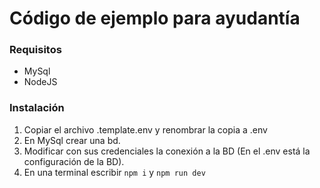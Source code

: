 # Código de ejemplo para ayudantía

### Requisitos

- MySql
- NodeJS

### Instalación

1. Copiar el archivo .template.env y renombrar la copia a .env
2. En MySql crear una bd.
3. Modificar con sus credenciales la conexión a la BD (En el .env está la configuración de la BD).
4. En una terminal escribir `npm i` y `npm run dev`
